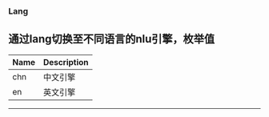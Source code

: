 ### Lang
通过lang切换至不同语言的nlu引擎，枚举值
---

| Name | Description |
| :--- | :--- |
| chn | 中文引擎 |
| en | 英文引擎 |

---
